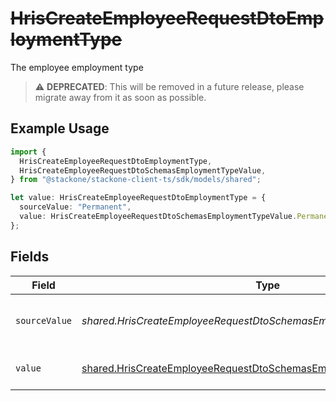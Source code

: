 # ~~HrisCreateEmployeeRequestDtoEmploymentType~~

The employee employment type

> :warning: **DEPRECATED**: This will be removed in a future release, please migrate away from it as soon as possible.

## Example Usage

```typescript
import {
  HrisCreateEmployeeRequestDtoEmploymentType,
  HrisCreateEmployeeRequestDtoSchemasEmploymentTypeValue,
} from "@stackone/stackone-client-ts/sdk/models/shared";

let value: HrisCreateEmployeeRequestDtoEmploymentType = {
  sourceValue: "Permanent",
  value: HrisCreateEmployeeRequestDtoSchemasEmploymentTypeValue.Permanent,
};
```

## Fields

| Field                                                                                                                                                 | Type                                                                                                                                                  | Required                                                                                                                                              | Description                                                                                                                                           | Example                                                                                                                                               |
| ----------------------------------------------------------------------------------------------------------------------------------------------------- | ----------------------------------------------------------------------------------------------------------------------------------------------------- | ----------------------------------------------------------------------------------------------------------------------------------------------------- | ----------------------------------------------------------------------------------------------------------------------------------------------------- | ----------------------------------------------------------------------------------------------------------------------------------------------------- |
| `sourceValue`                                                                                                                                         | *shared.HrisCreateEmployeeRequestDtoSchemasEmploymentTypeSourceValue*                                                                                 | :heavy_minus_sign:                                                                                                                                    | The source value of the employment type.                                                                                                              | Permanent                                                                                                                                             |
| `value`                                                                                                                                               | [shared.HrisCreateEmployeeRequestDtoSchemasEmploymentTypeValue](../../../sdk/models/shared/hriscreateemployeerequestdtoschemasemploymenttypevalue.md) | :heavy_minus_sign:                                                                                                                                    | The type of the employment.                                                                                                                           | permanent                                                                                                                                             |